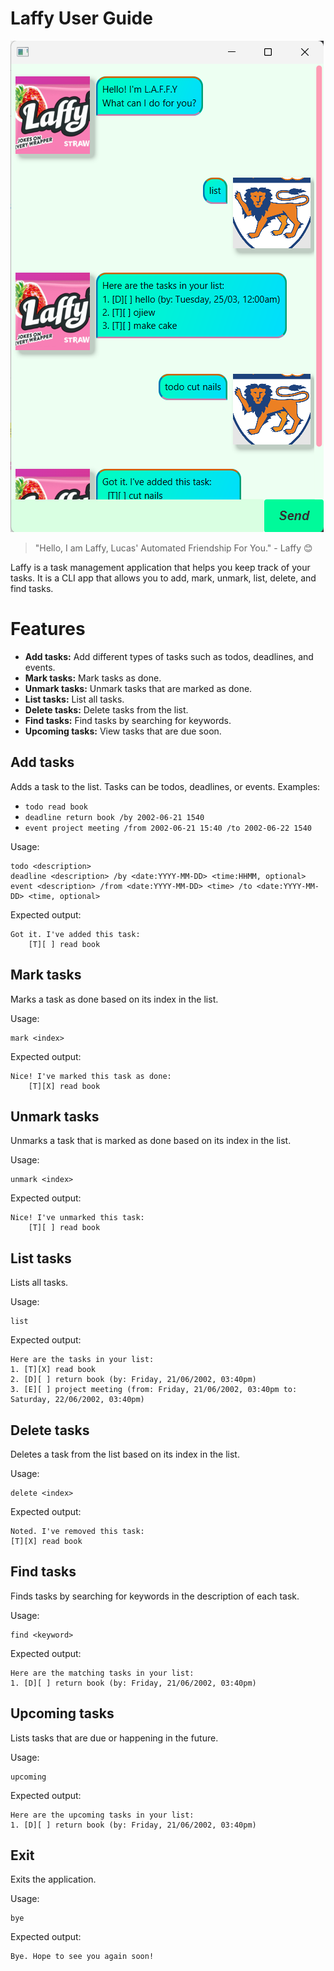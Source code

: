 # Laffy User Guide


![Ui](Ui.png)

> "Hello, I am Laffy, Lucas' Automated Friendship For You." - Laffy 😊

Laffy is a task management application that helps you keep track of your tasks. It is a CLI app that allows you to add, mark, unmark, list, delete, and find tasks.

# Features

- **Add tasks:** Add different types of tasks such as todos, deadlines, and events.
- **Mark tasks:** Mark tasks as done.
- **Unmark tasks:** Unmark tasks that are marked as done.
- **List tasks:** List all tasks.
- **Delete tasks:** Delete tasks from the list.
- **Find tasks:** Find tasks by searching for keywords.
- **Upcoming tasks:** View tasks that are due soon.

## Add tasks
Adds a task to the list. Tasks can be todos, deadlines, or events.
Examples:
- `todo read book`
- `deadline return book /by 2002-06-21 1540`
- `event project meeting /from 2002-06-21 15:40 /to 2002-06-22 1540`

Usage:
```
todo <description>
deadline <description> /by <date:YYYY-MM-DD> <time:HHMM, optional>
event <description> /from <date:YYYY-MM-DD> <time> /to <date:YYYY-MM-DD> <time, optional>
```

Expected output:
```
Got it. I've added this task:
    [T][ ] read book
```

## Mark tasks
Marks a task as done based on its index in the list.

Usage:
```
mark <index>
```

Expected output:
```
Nice! I've marked this task as done:
    [T][X] read book
```

## Unmark tasks
Unmarks a task that is marked as done based on its index in the list.

Usage:
```
unmark <index>
```

Expected output:
```
Nice! I've unmarked this task:
    [T][ ] read book
```

## List tasks
Lists all tasks.

Usage:
```
list
```

Expected output:
```  
Here are the tasks in your list:
1. [T][X] read book
2. [D][ ] return book (by: Friday, 21/06/2002, 03:40pm)
3. [E][ ] project meeting (from: Friday, 21/06/2002, 03:40pm to: Saturday, 22/06/2002, 03:40pm)
```

## Delete tasks
Deletes a task from the list based on its index in the list.
    
Usage:
```
delete <index>
```

Expected output:
```
Noted. I've removed this task:
[T][X] read book
```

## Find tasks
Finds tasks by searching for keywords in the description of each task.

Usage:
```
find <keyword>
```

Expected output:
```
Here are the matching tasks in your list:
1. [D][ ] return book (by: Friday, 21/06/2002, 03:40pm)
```

## Upcoming tasks
Lists tasks that are due or happening in the future.

Usage:
```
upcoming
```

Expected output:
```
Here are the upcoming tasks in your list:
1. [D][ ] return book (by: Friday, 21/06/2002, 03:40pm)
```

## Exit
Exits the application.

Usage:
```
bye
```

Expected output:
```
Bye. Hope to see you again soon!
```
